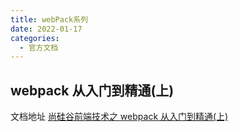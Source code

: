 ```yaml
---
title: webPack系列
date: 2022-01-17
categories:
  - 官方文档
---
```


## webpack 从入门到精通(上)

文档地址
[尚硅谷前端技术之 webpack 从入门到精通(上)](<https://ychzx.top/studyWeb/note/noteFile/尚硅谷前端技术之webpack从入门到精通(上).pdf>)
